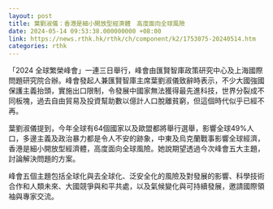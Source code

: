```yaml
---
layout: post
title: 葉劉淑儀：香港是細小開放型經濟體　高度面向全球風險
date: 2024-05-14 09:53:38.000000000 +08:00
link: https://news.rthk.hk/rthk/ch/component/k2/1753075-20240514.htm
categories: rthk
---
```


「2024 全球繁榮峰會」一連三日舉行，峰會由匯賢智庫政策研究中心及上海國際問題研究院合辦。峰會發起人兼匯賢智庫主席葉劉淑儀致辭時表示，不少大國強國保護主義抬頭，實施出口限制，令發展中國家無法獲得最先進科技，世界分裂成不同板塊，過去自由貿易及投資幫助數以億計人口脫離貧窮，但這個時代似乎已經不再。

葉劉淑儀提到，今年全球有64個國家以及歐盟都將舉行選舉，影響全球49%人口，多邊主義及政治暴力都是令人不安的跡象，中東及烏克蘭戰事影響全球經濟，香港是細小開放型經濟體，高度面向全球風險。她說期望透過今次峰會五大主題，討論解決問題的方案。

峰會五個主題包括全球化與去全球化、泛安全化的風險及對發展的影響、科學技術合作和人類未來、大國競爭與和平共處，以及氣候變化與可持續發展，邀請國際領袖與專家交流。
